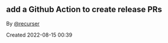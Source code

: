 ## add a Github Action to create release PRs

By [@recurser](https://github.com/recurser)

Created 2022-08-15 00:39
